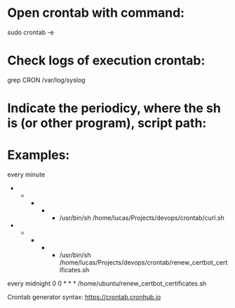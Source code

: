 # Open crontab with command:

sudo crontab -e

# Check logs of execution crontab:

grep CRON /var/log/syslog

# Indicate the periodicy, where the sh is (or other program), script path:

# Examples:

every minute

* * * * * /usr/bin/sh /home/lucas/Projects/devops/crontab/curl.sh

* * * * * /usr/bin/sh /home/lucas/Projects/devops/crontab/renew_certbot_certificates.sh

every midnight
0 0 * * * /home/ubuntu/renew_certbot_certificates.sh 

Crontab generator syntax:
https://crontab.cronhub.io